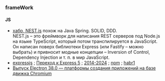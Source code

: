 ### frameWork
#### JS
- [хабр, NEST.js](https://habr.com/ru/articles/890058/) похож на Java Spring. SOLID, DDD.  
  NEST.js – это фреймворк для написания REST серверов под Node.js на языке TypeScript, который потом транспилируется в JavaScript.
  Он написан поверх библиотеки Express (или Fastify – можно выбрать) и привносит модные концепции – Inversion of Control, Dependency Injection и т. п. в мир JavaScript. 
- [expressjs](https://expressjs.com/) ; [Переход к Express 5](https://expressjs.com/ru/guide/migrating-5.html) ; [2014-2024](https://expressjs.com/2024/10/15/v5-release.html) ; [npm](https://deps.dev/npm/express/5.0.1) ; [habr1](https://habr.com/ru/companies/otus/articles/891612/#comment_28051976)
- [Выпуск Electron 38.0 — платформы создания приложений на базе движка Chromium](https://habr.com/ru/news/945982/)
